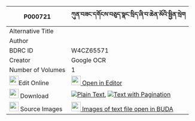|P000721|ཀུན་བཟང་དགོངས་བཅུད་སྣང་སྲིད་ཞི་བ་ཆེན་མོའི་སྦྱིན་སྲེག 
| --- | --- 
|Alternative Title |
|Author | 
|BDRC ID | W4CZ65571
|Creator | Google OCR
|Number of Volumes| 1
|<img width="25" src="https://img.icons8.com/color/25/000000/edit-property.png">Edit Online| [<img width="25" src="https://avatars.githubusercontent.com/u/45091458?s=200&v=4"> Open in Editor](http://editor.openpecha.org/P000721)
|<img width="25" src="https://img.icons8.com/fluent/48/000000/download-2.png"/>  Download | [![](https://img.icons8.com/color/20/000000/txt.png)Plain Text](https://github.com/Openpecha/P000721/releases/download/v1/kunzang_gong_chu_nangsi_shyiwa_plain_P000721.zip), [![](https://img.icons8.com/color/20/000000/txt.png)Text with Pagination](https://github.com/Openpecha/P000721/releases/download/v1/kunzang_gong_chu_nangsi_shyiwa_pages_P000721.zip)
|<img width="25" src="https://img.icons8.com/plasticine/100/000000/pictures-folder.png"/>  Source Images | [<img width="25" src="https://library.bdrc.io/icons/BUDA-small.svg"> Images of text file open in BUDA](https://library.bdrc.io/show/bdr:W4CZ65571)
